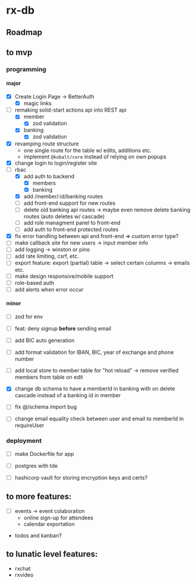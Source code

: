 # rx-db

## Roadmap

## to mvp
### programming 
#### major 
- [x] Create Login Page 
    -> BetterAuth
    - [x] magic links
- [ ] remaking solid-start actions api into REST api 
    - [x] member
        - [x] zod validation
    - [x] banking
        - [x] zod validation 
- [x] revamping route structure
    - one single route for the table w/ edits, additions etc.
    - implement `@kobalt/core` instead of relying on own popups 
- [x] change login to login/register site
- [ ] rbac
    - [x] add auth to backend
        - [x] members
        - [x] banking
    - [x] add /member/:id/banking routes
    - [ ] add front-end support for new routes
    - [ ] delete old banking api routes -> maybe even remove delete banking routes (auto deletes w/ cascade)
    - [ ] add role managment panel to front-end
    - [ ] add auth to front-end protected routes
- [x] fix error handling between api and front-end => custom error type?
- [ ] make callback site for new users -> input member info
- [ ] add logging  -> winston or pino
- [ ] add rate limiting, csrf, etc.
- [ ] export feature: export (partial) table -> select certain columns -> emails etc.
- [ ] make design responsive/mobile support
- [ ] role-based auth
- [ ] add alerts when error occur

#### minor
- [ ] zod for env
- [ ] feat: deny signup __before__ sending email
- [ ] add BIC auto generation
- [ ] add format validation for IBAN, BIC, year of exchange and phone number
- [ ] add local store to member table for "hot reload" -> remove verified members from table on edit
- [x] change db schema to have a memberId in banking with on delete cascade instead of a banking id in member
- [ ] fix @/schema import bug
- [ ] change email equality check between user and email to memberId in requireUser


### deployment
- [ ] make Dockerfile for app
- [ ] postgres with tde
- [ ] hashicorp vault for storing encryption keys and certs? 


## to more features: 
- [ ] events -> event colaboration
    - online sign-up for attendees
    - calendar exportation
- todos and kanban?

## to lunatic level features:
- rxchat
- rxvideo
